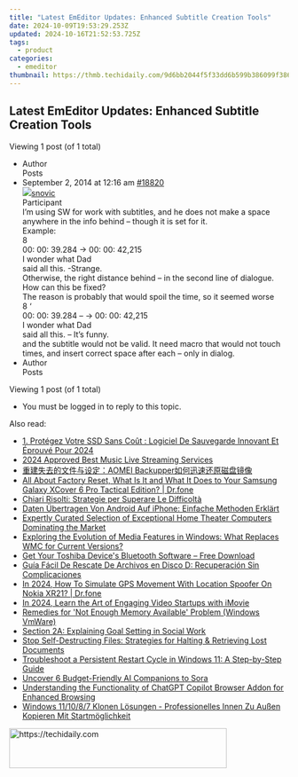 ```yaml
---
title: "Latest EmEditor Updates: Enhanced Subtitle Creation Tools"
date: 2024-10-09T19:53:29.253Z
updated: 2024-10-16T21:52:53.725Z
tags:
  - product
categories:
  - emeditor
thumbnail: https://thmb.techidaily.com/9d6bb2044f5f33dd6b599b386099f3868d77bd593d3d88e2cde5996f7415935f.jpg
---
```


## Latest EmEditor Updates: Enhanced Subtitle Creation Tools

Viewing 1 post (of 1 total)

* Author  
Posts
* September 2, 2014 at 12:16 am [#18820](https://tools.techidaily.com/emeditor/products/)  
[![](https://secure.gravatar.com/avatar/f313fa23c308dc97b469b21a84a1c2c1?s=80&d=identicon&r=g)snovic](https://www.emeditor.com/forums/users/snovic/ "View snovic's profile")  
Participant  
I’m using SW for work with subtitles, and he does not make a space anywhere in the info behind – though it is set for it.  
 Example:  
 8  
 00: 00: 39.284 -> 00: 00: 42,215  
 I wonder what Dad  
 said all this. -Strange.  
 Otherwise, the right distance behind – in the second line of dialogue. How can this be fixed?  
The reason is probably that would spoil the time, so it seemed worse  
8 ‘  
 00: 00: 39.284 – -> 00: 00: 42,215  
 I wonder what Dad  
 said all this. – It’s funny.  
and the subtitle would not be valid. It need macro that would not touch times, and insert correct space after each – only in dialog.
* Author  
Posts

Viewing 1 post (of 1 total)

* You must be logged in to reply to this topic.

<ins class="adsbygoogle"
     style="display:block"
     data-ad-format="autorelaxed"
     data-ad-client="ca-pub-7571918770474297"
     data-ad-slot="1223367746"></ins>

<ins class="adsbygoogle"
     style="display:block"
     data-ad-client="ca-pub-7571918770474297"
     data-ad-slot="8358498916"
     data-ad-format="auto"
     data-full-width-responsive="true"></ins>

<span class="atpl-alsoreadstyle">Also read:</span>
<div><ul>
<li><a href="https://win-web3.techidaily.com/1-protegez-votre-ssd-sans-cout-logiciel-de-sauvegarde-innovant-et-eprouve-pour-2024/"><u>1. Protégez Votre SSD Sans Coût : Logiciel De Sauvegarde Innovant Et Éprouvé Pour 2024</u></a></li>
<li><a href="https://vp-tips.techidaily.com/2024-approved-best-music-live-streaming-services/"><u>2024 Approved Best Music Live Streaming Services</u></a></li>
<li><a href="https://win-web3.techidaily.com/1728475703250-aomei-backupper/"><u>重建失去的文件与设定：AOMEI Backupper如何迅速还原磁盘镜像</u></a></li>
<li><a href="https://phone-solutions.techidaily.com/all-about-factory-reset-what-is-it-and-what-it-does-to-your-samsung-galaxy-xcover-6-pro-tactical-edition-drfone-by-drfone-reset-android-reset-android/"><u>All About Factory Reset, What Is It and What It Does to Your Samsung Galaxy XCover 6 Pro Tactical Edition? | Dr.fone</u></a></li>
<li><a href="https://win-web3.techidaily.com/chiari-risolti-strategie-per-superare-le-difficolta/"><u>Chiari Risolti: Strategie per Superare Le Difficoltà</u></a></li>
<li><a href="https://win-web3.techidaily.com/daten-ubertragen-von-android-auf-iphone-einfache-methoden-erklart/"><u>Daten Übertragen Von Android Auf iPhone: Einfache Methoden Erklärt</u></a></li>
<li><a href="https://buynow-marvelous.techidaily.com/expertly-curated-selection-of-exceptional-home-theater-computers-dominating-the-market/"><u>Expertly Curated Selection of Exceptional Home Theater Computers Dominating the Market</u></a></li>
<li><a href="https://discover-awesome.techidaily.com/exploring-the-evolution-of-media-features-in-windows-what-replaces-wmc-for-current-versions/"><u>Exploring the Evolution of Media Features in Windows: What Replaces WMC for Current Versions?</u></a></li>
<li><a href="https://win-dash.techidaily.com/get-your-toshiba-devices-bluetooth-software-free-download/"><u>Get Your Toshiba Device's Bluetooth Software – Free Download</u></a></li>
<li><a href="https://win-web3.techidaily.com/guia-facil-de-rescate-de-archivos-en-disco-d-recuperacion-sin-complicaciones/"><u>Guía Fácil De Rescate De Archivos en Disco D: Recuperación Sin Complicaciones</u></a></li>
<li><a href="https://review-topics.techidaily.com/in-2024-how-to-simulate-gps-movement-with-location-spoofer-on-nokia-xr21-drfone-by-drfone-virtual-android/"><u>In 2024, How To Simulate GPS Movement With Location Spoofer On Nokia XR21? | Dr.fone</u></a></li>
<li><a href="https://youtube-docs.techidaily.com/24-learn-the-art-of-engaging-video-startups-with-imovie/"><u>In 2024, Learn the Art of Engaging Video Startups with iMovie</u></a></li>
<li><a href="https://win11-tips.techidaily.com/remedies-for-not-enough-memory-available-problem-windows-vmware/"><u>Remedies for 'Not Enough Memory Available' Problem (Windows VmWare)</u></a></li>
<li><a href="https://win-web3.techidaily.com/section-2a-explaining-goal-setting-in-social-work/"><u>Section 2A: Explaining Goal Setting in Social Work</u></a></li>
<li><a href="https://win-web3.techidaily.com/stop-self-destructing-files-strategies-for-halting-and-retrieving-lost-documents/"><u>Stop Self-Destructing Files: Strategies for Halting & Retrieving Lost Documents</u></a></li>
<li><a href="https://win-web3.techidaily.com/troubleshoot-a-persistent-restart-cycle-in-windows-11-a-step-by-step-guide/"><u>Troubleshoot a Persistent Restart Cycle in Windows 11: A Step-by-Step Guide</u></a></li>
<li><a href="https://tech-haven.techidaily.com/uncover-6-budget-friendly-ai-companions-to-sora/"><u>Uncover 6 Budget-Friendly AI Companions to Sora</u></a></li>
<li><a href="https://tech-haven.techidaily.com/understanding-the-functionality-of-chatgpt-copilot-browser-addon-for-enhanced-browsing/"><u>Understanding the Functionality of ChatGPT Copilot Browser Addon for Enhanced Browsing</u></a></li>
<li><a href="https://win-web3.techidaily.com/windows-111087-klonen-losungen-professionelles-innen-zu-aussen-kopieren-mit-startmoglichkeit/"><u>Windows 11/10/8/7 Klonen Lösungen - Professionelles Innen Zu Außen Kopieren Mit Startmöglichkeit</u></a></li>
</ul></div>

<!-- affiliate ads begin -->
<a href="https://aligracehair.sjv.io/c/5597632/2135373/19272" target="_top" id="2135373">
  <img src="//a.impactradius-go.com/display-ad/19272-2135373" border="0" alt="https://techidaily.com" width="392" height="72"/>
</a>
<img height="0" width="0" src="https://aligracehair.sjv.io/i/5597632/2135373/19272" style="position:absolute;visibility:hidden;" border="0" />
<!-- affiliate ads end -->

